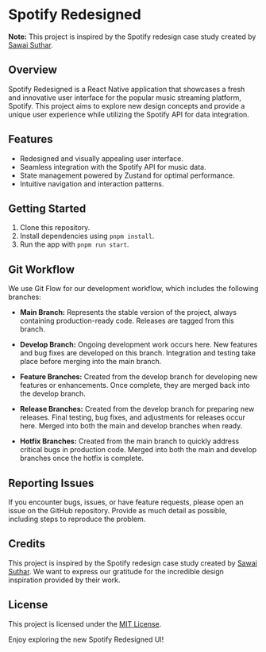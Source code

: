 # Spotify Redesigned

**Note:** This project is inspired by the Spotify redesign case study created by [Sawai Suthar](https://www.behance.net/gallery/177700317/Spotify-App-Redesign-Case-Study/modules/1004232307).

## Overview

Spotify Redesigned is a React Native application that showcases a fresh and innovative user interface for the popular music streaming platform, Spotify. This project aims to explore new design concepts and provide a unique user experience while utilizing the Spotify API for data integration.

## Features

- Redesigned and visually appealing user interface.
- Seamless integration with the Spotify API for music data.
- State management powered by Zustand for optimal performance.
- Intuitive navigation and interaction patterns.

## Getting Started

1. Clone this repository.
2. Install dependencies using `pnpm install`.
3. Run the app with `pnpm run start`.

## Git Workflow

We use Git Flow for our development workflow, which includes the following branches:

- **Main Branch:** Represents the stable version of the project, always containing production-ready code. Releases are tagged from this branch.

- **Develop Branch:** Ongoing development work occurs here. New features and bug fixes are developed on this branch. Integration and testing take place before merging into the main branch.

- **Feature Branches:** Created from the develop branch for developing new features or enhancements. Once complete, they are merged back into the develop branch.

- **Release Branches:** Created from the develop branch for preparing new releases. Final testing, bug fixes, and adjustments for releases occur here. Merged into both the main and develop branches when ready.

- **Hotfix Branches:** Created from the main branch to quickly address critical bugs in production code. Merged into both the main and develop branches once the hotfix is complete.

## Reporting Issues

If you encounter bugs, issues, or have feature requests, please open an issue on the GitHub repository. Provide as much detail as possible, including steps to reproduce the problem.

## Credits

This project is inspired by the Spotify redesign case study created by [Sawai Suthar](https://www.behance.net/gallery/177700317/Spotify-App-Redesign-Case-Study/modules/1004232307). We want to express our gratitude for the incredible design inspiration provided by their work.

## License

This project is licensed under the [MIT License](LICENSE).

Enjoy exploring the new Spotify Redesigned UI!


